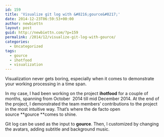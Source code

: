 ```yaml
---
id: 159
title: 'Visualize git log with &#8216;gource&#8217;'
date: 2014-12-23T06:59:53+00:00
author: newbiettn
layout: post
guid: http://newbiettn.com/?p=159
permalink: /2014/12/visualize-git-log-with-gource/
categories:
  - Uncategorized
tags:
  - gource
  - ihotfood
  - visualization
---
```

Visualization never gets boring, especially when it comes to demonstrate your working processing in a time span.

In my case, I had been working on the project **ihotfood** for a couple of months, spanning from October  2014 till mid December 2014. At the end of the project, I demonstrated the team members&#8217; contributions to the project in the most intuitive way. That&#8217;s where the de facto open source **gource **comes to shine.

Git log can be used as the input to **gource**. Then, I customized by changing the avatars, adding subtitle and background music.